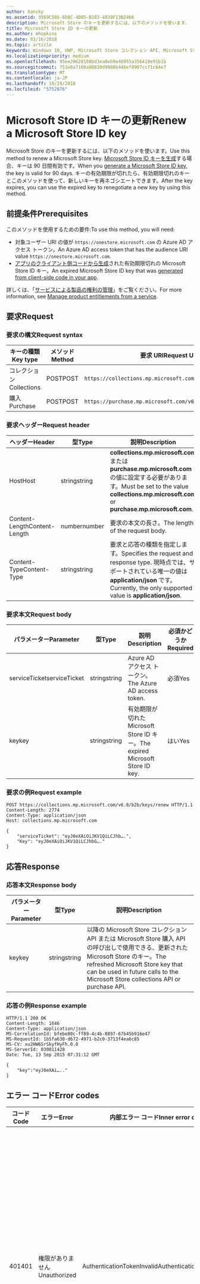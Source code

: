 ```yaml
---
author: Xansky
ms.assetid: 3569C505-8D8C-4D85-B383-4839F13B2466
description: Microsoft Store のキーを更新するには、以下のメソッドを使います。
title: Microsoft Store ID キーの更新
ms.author: mhopkins
ms.date: 03/16/2018
ms.topic: article
keywords: Windows 10, UWP, Microsoft Store コレクション API, Microsoft Store 購入 API, Microsoft Store ID キー, 更新
ms.localizationpriority: medium
ms.openlocfilehash: 95ee20628108bd3ea8eb9e48955a356410e91b1b
ms.sourcegitcommit: 753e0a7160a88830d9908b446ef0907cc71c64e7
ms.translationtype: MT
ms.contentlocale: ja-JP
ms.lasthandoff: 10/29/2018
ms.locfileid: "5752876"
---
```

# <a name="renew-a-microsoft-store-id-key"></a><span data-ttu-id="68eb3-104">Microsoft Store ID キーの更新</span><span class="sxs-lookup"><span data-stu-id="68eb3-104">Renew a Microsoft Store ID key</span></span>


<span data-ttu-id="68eb3-105">Microsoft Store のキーを更新するには、以下のメソッドを使います。</span><span class="sxs-lookup"><span data-stu-id="68eb3-105">Use this method to renew a Microsoft Store key.</span></span> <span data-ttu-id="68eb3-106">[Microsoft Store ID キーを生成](view-and-grant-products-from-a-service.md#step-4)する場合、キーは 90 日間有効です。</span><span class="sxs-lookup"><span data-stu-id="68eb3-106">When you [generate a Microsoft Store ID key](view-and-grant-products-from-a-service.md#step-4), the key is valid for 90 days.</span></span> <span data-ttu-id="68eb3-107">キーの有効期限が切れたら、有効期限切れのキーとこのメソッドを使って、新しいキーを再ネゴシエートできます。</span><span class="sxs-lookup"><span data-stu-id="68eb3-107">After the key expires, you can use the expired key to renegotiate a new key by using this method.</span></span>

## <a name="prerequisites"></a><span data-ttu-id="68eb3-108">前提条件</span><span class="sxs-lookup"><span data-stu-id="68eb3-108">Prerequisites</span></span>


<span data-ttu-id="68eb3-109">このメソッドを使用するための要件:</span><span class="sxs-lookup"><span data-stu-id="68eb3-109">To use this method, you will need:</span></span>

* <span data-ttu-id="68eb3-110">対象ユーザー URI の値が `https://onestore.microsoft.com` の Azure AD アクセス トークン。</span><span class="sxs-lookup"><span data-stu-id="68eb3-110">An Azure AD access token that has the audience URI value `https://onestore.microsoft.com`.</span></span>
* <span data-ttu-id="68eb3-111">[アプリのクライアント側コードから生成](view-and-grant-products-from-a-service.md#step-4)された有効期限切れの Microsoft Store ID キー。</span><span class="sxs-lookup"><span data-stu-id="68eb3-111">An expired Microsoft Store ID key that was [generated from client-side code in your app](view-and-grant-products-from-a-service.md#step-4).</span></span>

<span data-ttu-id="68eb3-112">詳しくは、「[サービスによる製品の権利の管理](view-and-grant-products-from-a-service.md)」をご覧ください。</span><span class="sxs-lookup"><span data-stu-id="68eb3-112">For more information, see [Manage product entitlements from a service](view-and-grant-products-from-a-service.md).</span></span>

## <a name="request"></a><span data-ttu-id="68eb3-113">要求</span><span class="sxs-lookup"><span data-stu-id="68eb3-113">Request</span></span>

### <a name="request-syntax"></a><span data-ttu-id="68eb3-114">要求の構文</span><span class="sxs-lookup"><span data-stu-id="68eb3-114">Request syntax</span></span>

| <span data-ttu-id="68eb3-115">キーの種類</span><span class="sxs-lookup"><span data-stu-id="68eb3-115">Key type</span></span>    | <span data-ttu-id="68eb3-116">メソッド</span><span class="sxs-lookup"><span data-stu-id="68eb3-116">Method</span></span> | <span data-ttu-id="68eb3-117">要求 URI</span><span class="sxs-lookup"><span data-stu-id="68eb3-117">Request URI</span></span>                                              |
|-------------|--------|----------------------------------------------------------|
| <span data-ttu-id="68eb3-118">コレクション</span><span class="sxs-lookup"><span data-stu-id="68eb3-118">Collections</span></span> | <span data-ttu-id="68eb3-119">POST</span><span class="sxs-lookup"><span data-stu-id="68eb3-119">POST</span></span>   | ```https://collections.mp.microsoft.com/v6.0/b2b/keys/renew``` |
| <span data-ttu-id="68eb3-120">購入</span><span class="sxs-lookup"><span data-stu-id="68eb3-120">Purchase</span></span>    | <span data-ttu-id="68eb3-121">POST</span><span class="sxs-lookup"><span data-stu-id="68eb3-121">POST</span></span>   | ```https://purchase.mp.microsoft.com/v6.0/b2b/keys/renew```    |


### <a name="request-header"></a><span data-ttu-id="68eb3-122">要求ヘッダー</span><span class="sxs-lookup"><span data-stu-id="68eb3-122">Request header</span></span>

| <span data-ttu-id="68eb3-123">ヘッダー</span><span class="sxs-lookup"><span data-stu-id="68eb3-123">Header</span></span>         | <span data-ttu-id="68eb3-124">型</span><span class="sxs-lookup"><span data-stu-id="68eb3-124">Type</span></span>   | <span data-ttu-id="68eb3-125">説明</span><span class="sxs-lookup"><span data-stu-id="68eb3-125">Description</span></span>                                                                                           |
|----------------|--------|-------------------------------------------------------------------------------------------------------|
| <span data-ttu-id="68eb3-126">Host</span><span class="sxs-lookup"><span data-stu-id="68eb3-126">Host</span></span>           | <span data-ttu-id="68eb3-127">string</span><span class="sxs-lookup"><span data-stu-id="68eb3-127">string</span></span> | <span data-ttu-id="68eb3-128">**collections.mp.microsoft.com** または **purchase.mp.microsoft.com** の値に設定する必要があります。</span><span class="sxs-lookup"><span data-stu-id="68eb3-128">Must be set to the value **collections.mp.microsoft.com** or **purchase.mp.microsoft.com**.</span></span>           |
| <span data-ttu-id="68eb3-129">Content-Length</span><span class="sxs-lookup"><span data-stu-id="68eb3-129">Content-Length</span></span> | <span data-ttu-id="68eb3-130">number</span><span class="sxs-lookup"><span data-stu-id="68eb3-130">number</span></span> | <span data-ttu-id="68eb3-131">要求の本文の長さ。</span><span class="sxs-lookup"><span data-stu-id="68eb3-131">The length of the request body.</span></span>                                                                       |
| <span data-ttu-id="68eb3-132">Content-Type</span><span class="sxs-lookup"><span data-stu-id="68eb3-132">Content-Type</span></span>   | <span data-ttu-id="68eb3-133">string</span><span class="sxs-lookup"><span data-stu-id="68eb3-133">string</span></span> | <span data-ttu-id="68eb3-134">要求と応答の種類を指定します。</span><span class="sxs-lookup"><span data-stu-id="68eb3-134">Specifies the request and response type.</span></span> <span data-ttu-id="68eb3-135">現時点では、サポートされている唯一の値は **application/json** です。</span><span class="sxs-lookup"><span data-stu-id="68eb3-135">Currently, the only supported value is **application/json**.</span></span> |


### <a name="request-body"></a><span data-ttu-id="68eb3-136">要求本文</span><span class="sxs-lookup"><span data-stu-id="68eb3-136">Request body</span></span>

| <span data-ttu-id="68eb3-137">パラメーター</span><span class="sxs-lookup"><span data-stu-id="68eb3-137">Parameter</span></span>     | <span data-ttu-id="68eb3-138">型</span><span class="sxs-lookup"><span data-stu-id="68eb3-138">Type</span></span>   | <span data-ttu-id="68eb3-139">説明</span><span class="sxs-lookup"><span data-stu-id="68eb3-139">Description</span></span>                       | <span data-ttu-id="68eb3-140">必須かどうか</span><span class="sxs-lookup"><span data-stu-id="68eb3-140">Required</span></span> |
|---------------|--------|-----------------------------------|----------|
| <span data-ttu-id="68eb3-141">serviceTicket</span><span class="sxs-lookup"><span data-stu-id="68eb3-141">serviceTicket</span></span> | <span data-ttu-id="68eb3-142">string</span><span class="sxs-lookup"><span data-stu-id="68eb3-142">string</span></span> | <span data-ttu-id="68eb3-143">Azure AD アクセス トークン。</span><span class="sxs-lookup"><span data-stu-id="68eb3-143">The Azure AD access token.</span></span>        | <span data-ttu-id="68eb3-144">必須</span><span class="sxs-lookup"><span data-stu-id="68eb3-144">Yes</span></span>      |
| <span data-ttu-id="68eb3-145">key</span><span class="sxs-lookup"><span data-stu-id="68eb3-145">key</span></span>           | <span data-ttu-id="68eb3-146">string</span><span class="sxs-lookup"><span data-stu-id="68eb3-146">string</span></span> | <span data-ttu-id="68eb3-147">有効期限が切れた Microsoft Store ID キー。</span><span class="sxs-lookup"><span data-stu-id="68eb3-147">The expired Microsoft Store ID key.</span></span> | <span data-ttu-id="68eb3-148">はい</span><span class="sxs-lookup"><span data-stu-id="68eb3-148">Yes</span></span>       |


### <a name="request-example"></a><span data-ttu-id="68eb3-149">要求の例</span><span class="sxs-lookup"><span data-stu-id="68eb3-149">Request example</span></span>

```syntax
POST https://collections.mp.microsoft.com/v6.0/b2b/keys/renew HTTP/1.1
Content-Length: 2774
Content-Type: application/json
Host: collections.mp.microsoft.com

{
    "serviceTicket": "eyJ0eXAiOiJKV1QiLCJhb….",
    "Key": "eyJ0eXAiOiJKV1QiLCJhbG…."
}
```

## <a name="response"></a><span data-ttu-id="68eb3-150">応答</span><span class="sxs-lookup"><span data-stu-id="68eb3-150">Response</span></span>


### <a name="response-body"></a><span data-ttu-id="68eb3-151">応答本文</span><span class="sxs-lookup"><span data-stu-id="68eb3-151">Response body</span></span>

| <span data-ttu-id="68eb3-152">パラメーター</span><span class="sxs-lookup"><span data-stu-id="68eb3-152">Parameter</span></span> | <span data-ttu-id="68eb3-153">型</span><span class="sxs-lookup"><span data-stu-id="68eb3-153">Type</span></span>   | <span data-ttu-id="68eb3-154">説明</span><span class="sxs-lookup"><span data-stu-id="68eb3-154">Description</span></span>                                                                                                            |
|-----------|--------|------------------------------------------------------------------------------------------------------------------------|
| <span data-ttu-id="68eb3-155">key</span><span class="sxs-lookup"><span data-stu-id="68eb3-155">key</span></span>       | <span data-ttu-id="68eb3-156">string</span><span class="sxs-lookup"><span data-stu-id="68eb3-156">string</span></span> | <span data-ttu-id="68eb3-157">以降の Microsoft Store コレクション API または Microsoft Store 購入 API の呼び出しで使用できる、更新された Microsoft Store のキー。</span><span class="sxs-lookup"><span data-stu-id="68eb3-157">The refreshed Microsoft Store key that can be used in future calls to the Microsoft Store collections API or purchase API.</span></span> |


### <a name="response-example"></a><span data-ttu-id="68eb3-158">応答の例</span><span class="sxs-lookup"><span data-stu-id="68eb3-158">Response example</span></span>

```syntax
HTTP/1.1 200 OK
Content-Length: 1646
Content-Type: application/json
MS-CorrelationId: bfebe80c-ff89-4c4b-8897-67b45b916e47
MS-RequestId: 1b5fa630-d672-4971-b2c0-3713f4ea6c85
MS-CV: xu2HW6SrSkyfHyFh.0.0
MS-ServerId: 030011428
Date: Tue, 13 Sep 2015 07:31:12 GMT

{
    "key":"eyJ0eXAi….."
}
```

## <a name="error-codes"></a><span data-ttu-id="68eb3-159">エラー コード</span><span class="sxs-lookup"><span data-stu-id="68eb3-159">Error codes</span></span>


| <span data-ttu-id="68eb3-160">コード</span><span class="sxs-lookup"><span data-stu-id="68eb3-160">Code</span></span> | <span data-ttu-id="68eb3-161">エラー</span><span class="sxs-lookup"><span data-stu-id="68eb3-161">Error</span></span>        | <span data-ttu-id="68eb3-162">内部エラー コード</span><span class="sxs-lookup"><span data-stu-id="68eb3-162">Inner error code</span></span>           | <span data-ttu-id="68eb3-163">説明</span><span class="sxs-lookup"><span data-stu-id="68eb3-163">Description</span></span>   |
|------|--------------|----------------------------|---------------|
| <span data-ttu-id="68eb3-164">401</span><span class="sxs-lookup"><span data-stu-id="68eb3-164">401</span></span>  | <span data-ttu-id="68eb3-165">権限がありません</span><span class="sxs-lookup"><span data-stu-id="68eb3-165">Unauthorized</span></span> | <span data-ttu-id="68eb3-166">AuthenticationTokenInvalid</span><span class="sxs-lookup"><span data-stu-id="68eb3-166">AuthenticationTokenInvalid</span></span> | <span data-ttu-id="68eb3-167">Azure AD アクセス トークンが無効です。</span><span class="sxs-lookup"><span data-stu-id="68eb3-167">The Azure AD access token is invalid.</span></span> <span data-ttu-id="68eb3-168">場合によっては、ServiceError の詳細に追加情報が含まれていることがあります (トークンの有効期限切れや *appid* 要求の欠落など)。</span><span class="sxs-lookup"><span data-stu-id="68eb3-168">In some cases the details of the ServiceError will contain more information, such as when the token is expired or the *appid* claim is missing.</span></span> |
| <span data-ttu-id="68eb3-169">401</span><span class="sxs-lookup"><span data-stu-id="68eb3-169">401</span></span>  | <span data-ttu-id="68eb3-170">権限がありません</span><span class="sxs-lookup"><span data-stu-id="68eb3-170">Unauthorized</span></span> | <span data-ttu-id="68eb3-171">InconsistentClientId</span><span class="sxs-lookup"><span data-stu-id="68eb3-171">InconsistentClientId</span></span>       | <span data-ttu-id="68eb3-172">Microsoft Store ID キーの *clientId* 要求と Azure AD アクセス トークンの *appid* 要求が一致しません。</span><span class="sxs-lookup"><span data-stu-id="68eb3-172">The *clientId* claim in the Microsoft Store ID key and the *appid* claim in the Azure AD access token do not match.</span></span>                                                                     |


## <a name="related-topics"></a><span data-ttu-id="68eb3-173">関連トピック</span><span class="sxs-lookup"><span data-stu-id="68eb3-173">Related topics</span></span>


* [<span data-ttu-id="68eb3-174">サービスから製品の権利を管理する</span><span class="sxs-lookup"><span data-stu-id="68eb3-174">Manage product entitlements from a service</span></span>](view-and-grant-products-from-a-service.md)
* [<span data-ttu-id="68eb3-175">製品の照会</span><span class="sxs-lookup"><span data-stu-id="68eb3-175">Query for products</span></span>](query-for-products.md)
* [<span data-ttu-id="68eb3-176">コンシューマブルな製品をフルフィルメント完了として報告する</span><span class="sxs-lookup"><span data-stu-id="68eb3-176">Report consumable products as fulfilled</span></span>](report-consumable-products-as-fulfilled.md)
* [<span data-ttu-id="68eb3-177">無料の製品の付与</span><span class="sxs-lookup"><span data-stu-id="68eb3-177">Grant free products</span></span>](grant-free-products.md)
